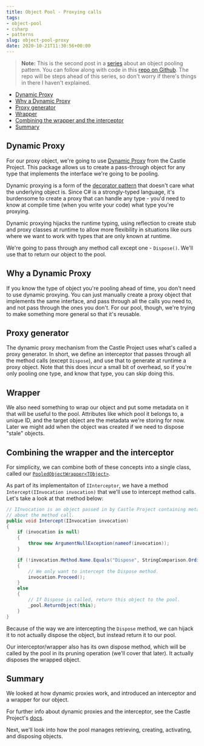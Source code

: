 ```yaml
---
title: Object Pool - Proxying calls
tags:
- object-pool
- csharp
- patterns
slug: object-pool-proxy
date: 2020-10-21T11:30:56+00:00
---
```


> **Note:** This is the second post in a [series](/tags/object-pool) about an object pooling pattern. You can follow along with code in this [repo on Github](https://github.com/gregbair/object-pool). The repo will be steps ahead of this series, so don't worry if there's things in there I haven't explained.

- [Dynamic Proxy](#dynamic-proxy)
- [Why a Dynamic Proxy](#why-a-dynamic-proxy)
- [Proxy generator](#proxy-generator)
- [Wrapper](#wrapper)
- [Combining the wrapper and the interceptor](#combining-the-wrapper-and-the-interceptor)
- [Summary](#summary)

## Dynamic Proxy

For our proxy object, we're going to use [Dynamic Proxy](https://www.castleproject.org/projects/dynamicproxy/) from the Castle Project. This package allows us to create a pass-through object for any type that implements the interface we're going to be pooling.

Dynamic proxying is a form of the [decorator pattern](https://en.wikipedia.org/wiki/Decorator_pattern) that doesn't care what the underlying object is. Since C# is a strongly-typed language, it's burdensome to create a proxy that can handle any type - you'd need to know at compile time (when you write your code) what type you're proxying.

Dynamic proxying hijacks the runtime typing, using reflection to create stub and proxy classes at runtime to allow more flexibility in situations like ours where we want to work with types that are only known at runtime.

We're going to pass through any method call except one - `Dispose()`. We'll use that to return our object to the pool.

## Why a Dynamic Proxy

If you know the type of object you're pooling ahead of time, you don't need to use dynamic proxying. You can just manually create a proxy object that implements the same interface, and pass through all the calls you need to, and not pass through the ones you don't. For our pool, though, we're trying to make something more general so that it's reusable.

## Proxy generator

The dynamic proxy mechanism from the Castle Project uses what's called a proxy generator. In short, we define an interceptor that passes through all the method calls (except `Dispose`), and use that to generate at runtime a proxy object. Note that this does incur a small bit of overhead, so if you're only pooling one type, and know that type, you can skip doing this.

## Wrapper

We also need something to wrap our object and put some metadata on it that will be  useful to the pool. Attributes like which pool it belongs to, a unique ID, and the target object are the metadata we're storing for now. Later we might add when the object was created if we need to dispose "stale" objects.

## Combining the wrapper and the interceptor

For simplicity, we can combine both of these concepts into a single class, called our [`PooledObjectWrapper<TObject>`](https://github.com/gregbair/lagoon/blob/main/src/Lagoon/PooledObjectWrapper.cs#L13).

As part of its implementaiton of `IInterceptor`, we have a method `Intercept(IInvocation invocation)` that we'll use to intercept method calls. Let's take a look at that method below:

```c#
// IInvocation is an object passed in by Castle Project containing metadata
// about the method call.
public void Intercept(IInvocation invocation)
{
    if (invocation is null)
    {
        throw new ArgumentNullException(nameof(invocation));
    }

    if (!invocation.Method.Name.Equals("Dispose", StringComparison.OrdinalIgnoreCase))
    {
        // We only want to intercept the Dispose method.
        invocation.Proceed();
    }
    else
    {
        // If Dispose is called, return this object to the pool.
        _pool.ReturnObject(this);
    }
}
```

Because of the way we are intercepting the `Dispose` method, we can hijack it to not actually dispose the object, but instead return it to our pool.

Our interceptor/wrapper also has its own dispose method, which will be called by the pool in its pruning operation (we'll cover that later). It actually disposes the wrapped object.

## Summary

We looked at how dynamic proxies work, and introduced an interceptor and a wrapper for our object.

For further info about dynamic proxies and the interceptor, see the Castle Project's [docs](https://github.com/castleproject/Core/blob/master/docs/dynamicproxy.md).

Next, we'll look into how the pool manages retrieving, creating, activating, and disposing objects.